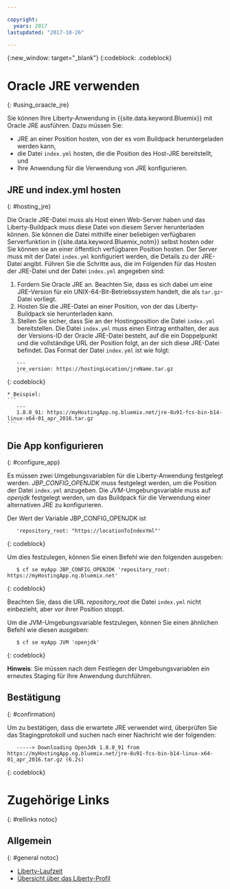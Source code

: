 ```yaml
---

copyright:
  years: 2017
lastupdated: "2017-10-26"

---
```


{:new_window: target="_blank"}
{:codeblock: .codeblock}

# Oracle JRE verwenden
{: #using_oraacle_jre}

Sie können Ihre Liberty-Anwendung in {{site.data.keyword.Bluemix}} mit Oracle JRE ausführen.  Dazu müssen Sie:
* JRE an einer Position hosten, von der es vom Buildpack heruntergeladen werden kann,
* die Datei `index.yml` hosten, die die Position des Host-JRE bereitstellt, und
* Ihre Anwendung für die Verwendung von JRE konfigurieren.

## JRE und index.yml hosten
{: #hosting_jre}

Die Oracle JRE-Datei muss als Host einen Web-Server haben und das Liberty-Buildpack muss diese Datei von diesem Server herunterladen können. Sie können die Datei mithilfe einer beliebigen verfügbaren Serverfunktion in {{site.data.keyword.Bluemix_notm}} selbst hosten oder Sie können sie an einer öffentlich verfügbaren Position hosten.  Der Server muss mit der Datei `index.yml` konfiguriert werden, die Details zu der JRE-Datei angibt. Führen Sie die Schritte aus, die im Folgenden für das Hosten der JRE-Datei und der Datei `index.yml` angegeben sind:
  1. Fordern Sie Oracle JRE an.  Beachten Sie, dass es sich dabei um eine JRE-Version für ein UNIX-64-Bit-Betriebssystem handelt, die als `tar.gz`-Datei vorliegt.
  2. Hosten Sie die JRE-Datei an einer Position, von der das Liberty-Buildpack sie herunterladen kann.
  3. Stellen Sie sicher, dass Sie an der Hostingposition die Datei `index.yml` bereitstellen. Die Datei `index.yml`  muss einen Eintrag enthalten, der aus der Versions-ID der Oracle JRE-Datei besteht, auf die ein Doppelpunkt und die vollständige URL der Position folgt, an der sich diese JRE-Datei befindet. Das Format der Datei `index.yml` ist wie folgt:
```
   ---
   jre_version: https://hostingLocation/jreName.tar.gz
```
{: codeblock}

    * Beispiel:
    ```
       ---
       1.8.0_91: https://myHostingApp.ng.bluemix.net/jre-8u91-fcs-bin-b14-linux-x64-01_apr_2016.tar.gz
    ```

## Die App konfigurieren
{: #configure_app}

Es müssen zwei Umgebungsvariablen für die Liberty-Anwendung festgelegt werden. *JBP_CONFIG_OPENJDK* muss festgelegt werden, um die Position der Datei `index.yml` anzugeben. Die *JVM*-Umgebungsvariable muss auf *openjdk* festgelegt werden, um das Buildpack für die Verwendung einer alternativen JRE zu konfigurieren.

Der Wert der Variable JBP_CONFIG_OPENJDK ist
```
   'repository_root: "https://locationToIndexYml"'
```
{: codeblock}

Um dies festzulegen, können Sie einen Befehl wie den folgenden ausgeben:
```
   $ cf se myApp JBP_CONFIG_OPENJDK 'repository_root: https://myHostingApp.ng.bluemix.net'
```
{: codeblock}

Beachten Sie, dass die URL *repository_root* die Datei `index.yml` nicht einbezieht, aber vor ihrer Position stoppt.

Um die JVM-Umgebungsvariable festzulegen, können Sie einen ähnlichen Befehl wie diesen ausgeben:
```
   $ cf se myApp JVM 'openjdk'
```
{: codeblock}

**Hinweis**: Sie müssen nach dem Festlegen der Umgebungsvariablen ein erneutes Staging für Ihre Anwendung durchführen.

## Bestätigung
{: #confirmation}

Um zu bestätigen, dass die erwartete JRE verwendet wird, überprüfen Sie das Stagingprotokoll und suchen nach einer Nachricht wie der folgenden:
```
   -----> Downloading OpenJdk 1.8.0_91 from https://myHostingApp.ng.bluemix.net/jre-8u91-fcs-bin-b14-linux-x64-01_apr_2016.tar.gz (6.2s)
```
{: codeblock}

# Zugehörige Links
{: #rellinks notoc}
## Allgemein
{: #general notoc}
* [Liberty-Laufzeit](index.html)
* [Übersicht über das Liberty-Profil](https://www.ibm.com/support/knowledgecenter/SSEQTP_liberty/com.ibm.websphere.wlp.doc/ae/cwlp_about.html)
